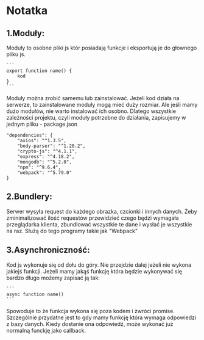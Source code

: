 # Notatka

## 1.Moduły:
Moduły to osobne pliki js któr posiadają funkcje i eksportują je do głownego pliku js.

    ```
    export function name() {
        kod
    }
    ```

Moduły można zrobić samemu lub zainstalować. Jeżeli kod działa na serwerze, to zainstalowane moduły mogą mieć duży rozmiar. Ale jeśli mamy dużo modułów, nie warto instalować ich osobno. Dlatego wszystkie zależności projektu, czyli moduły potrzebne do działania, zapisujemy w jednym pliku - package.json


   ```
   "dependencies": {
       "axios": "^1.3.5",
       "body-parser": "^1.20.2",
       "crypto-js": "^4.1.1",
       "express": "^4.18.2",
       "mongodb": "^5.2.0",
       "npm": "^9.6.4",
       "webpack": "^5.79.0"
   }
   ```
## 2.Bundlery:
Serwer wysyła request do każdego obrazka, czcionki i innych danych. Żeby zminimalizować ilość requestów przewidzieć czego będzi wymagała przeglądarka klienta, zbundlować wszystkie te dane i wysłać je wszystkie na raz. Służą do tego programy takie jak "Webpack"

## 3.Asynchroniczność:
Kod js wykonuje się od dołu do góry. Nie przejdzie dalej jeżeli nie wykona jakiejś funkcji. Jeżeli mamy jakąś funkcję która będzie wykonywać się bardzo długo możemy zapisać ją tak:

    ```
    async function name()
    ```

Spowoduje to że funkcja wykona się poza kodem i zwróci promise. Szczególnie przydatne jest to gdy mamy funkcję która wymaga odpowiedzi z bazy danych. Kiedy dostanie ona odpowiedź, może wykonać już normalną funckję jako callback.